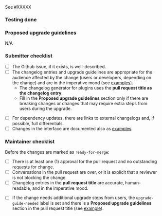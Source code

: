 <!-- Comment:
A great PR typically begins with the line below.
-->

See #XXXXX
<!-- in case this PR solves Github issue use close #### or closes, closed, fix, fixes, fixed, resolve, resolves, resolved -->

<!-- Comment:
If the issue is not fully described in Github, add more information here (justification, pull request links, etc.).

 * We do not require Github issues for minor improvements.
 * Bug fixes should have a Github issue to facilitate the backporting process.
 * Major new features should have a Github issue.
-->

### Testing done

<!-- Comment:
Provide a clear description of how this change was tested.
At minimum this should include proof that a computer has executed the changed lines.
Ideally this should include an automated test or an explanation as to why this change has no tests.
Note that automated test coverage is less than complete, so a successful PR build does not necessarily imply that a computer has executed the changed lines.
If automated test coverage does not exist for the lines you are changing, **you must describe** the scenario(s) in which you manually tested the change.
For frontend changes, include screenshots of the relevant page(s) before and after the change.
For refactoring and code cleanup changes, exercise the code before and after the change and verify the behavior remains the same.
-->

### Proposed upgrade guidelines

N/A

### Submitter checklist

- [ ] The Github issue, if it exists, is well-described.
- [ ] The changelog entries and upgrade guidelines are appropriate for the audience affected by the change (users or developers, depending on the change) and are in the imperative mood (see [examples](https://github.com/jenkins-infra/jenkins.io/blob/master/content/_data/changelogs/weekly.yml)).
  - The changelog generator for plugins uses the **pull request title as the changelog entry**.
  - Fill in the **Proposed upgrade guidelines** section only if there are breaking changes or changes that may require extra steps from users during the upgrade.
<!-- Comment: TBD
- [ ] There is automated testing or an explanation that explains why this change has no tests.
- [ ] New public functions for internal use only are annotated with `@NoExternalUse`.
-->
<!-- Comment:
This steps need additional automation in release management. Therefore are commented out for now.
- [ ] New public classes, fields, and methods are annotated with `@Restricted` or have `@since TODO` Javadocs, as appropriate.
- [ ] New deprecations are annotated with `@Deprecated(since = "TODO")` or `@Deprecated(forRemoval = true, since = "TODO")`, if applicable.
-->
- [ ] For dependency updates, there are links to external changelogs and, if possible, full differentials.
- [ ] Changes in the interface are documented also as [examples](doc/examples/readme.md).

### Maintainer checklist

Before the changes are marked as `ready-for-merge`:

- [ ] There is at least one (1) approval for the pull request and no outstanding requests for change.
- [ ] Conversations in the pull request are over, or it is explicit that a reviewer is not blocking the change.
- [ ] Changelog entries in the **pull request title** are accurate, human-readable, and in the imperative mood.
<!-- Comment: TBD - release management
- [ ] Proper changelog labels are set so that the changelog can be generated automatically. See also [release-drafter-labels](https://github.com/jenkinsci/.github/blob/ce466227c534c42820a597cb8e9cac2f2334920a/.github/release-drafter.yml#L9-L50).
-->
- [ ] If the change needs additional upgrade steps from users, the `upgrade-guide-needed` label is set and there is a **Proposed upgrade guidelines** section in the pull request title (see [example](https://github.com/jenkinsci/jenkins/pull/4387)).
<!-- TBD
- [ ] Groovy code changes are tested by automated test.
-->

